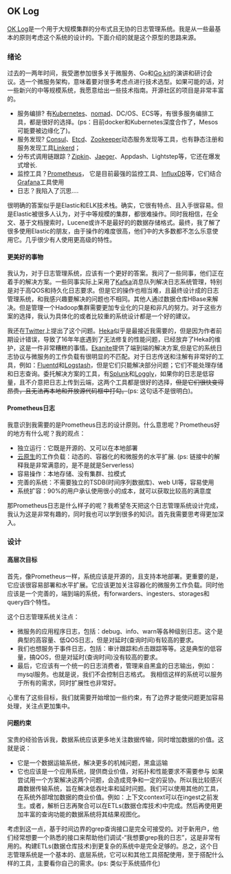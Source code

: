 ## OK Log
[OK Log](https://github.com/oklog/oklog)是一个用于大规模集群的分布式且无协的日志管理系统。我是从一些最基本的原则考虑这个系统的设计的。下面介绍的就是这个原型的思路来源。

### 绪论
过去的一两年时间，我受邀参加很多关于微服务、Go和[Go kit](https://github.com/go-kit/kit)的演讲和研讨会议。选一个微服务架构，意味着要对很多考虑点进行技术选型。如果可能的话，对一些新兴的中等规模系统，我愿意给出一些技术指南。开源社区的项目是非常丰富的。
* 服务编排? 有[Kubernetes](https://github.com/kubernetes/kubernetes)、[nomad](https://github.com/hashicorp/nomad)、DC/OS、ECS等，有很多服务编排工具，都是很好的选择。(ps：目前docker和Kubernetes深度合作了，Mesos可能要被边缘化了)。
* 服务发现? [Consul](https://github.com/hashicorp/consul)、[Etcd](https://github.com/coreos/etcd)、[Zookeeper](http://zookeeper.apache.org/)动态服务发现等工具，也有静态注册和服务发现工具[Linkerd](https://linkerd.io/)；
* 分布式调用链跟踪？[Zipkin](https://github.com/openzipkin/zipkin)、[Jaeger](https://github.com/jaegertracing/jaeger)、Appdash、Lightstep等，它还在爆发式增长.
* 监控工具？[Prometheus](https://github.com/prometheus/prometheus)， 它是目前最强的监控工具、[InfluxDB](https://github.com/influxdata/influxdb)等，它们结合[Grafana](https://grafana.com/)工具使用
* 日志？我陷入了沉思....

很明确的答案似乎是Elastic和ELK技术栈。确实，它很有特点、且入手很容易。但是Elastic被很多人认为，对于中等规模的集群，都很难操作。同时我相信，在全文、基于文档搜索时，Lucene或许不是最好的的数据存储格式。最终，我了解了很多使用Elastic的朋友，由于操作的难度很高，他们中的大多数都不怎么乐意使用它。几乎很少有人使用更高级的特性。

#### 更美好的事物
我认为，对于日志管理系统，应该有一个更好的答案。我问了一些同事，他们正在着手的解决方案。一些同事实际上采用了[Kafka](https://kafka.apache.org/)消息队列解决日志系统管理，特别是对于高QOS和持久化日志要求。但是它的操作也相当难，且最终设计成的日志管理系统，和我感兴趣要解决的问题也不相同。其他人通过数据仓库HBase来解决。但是管理一个Hadoop集群需要更加专业化的只是和非凡的努力。对于这些方案的选择，我认为具体化的或者比较重的系统设计都是一个好的建议。

我还在[Twitter](https://twitter.com/peterbourgon/status/797256574242680832)上提出了这个问题。[Heka](https://github.com/mozilla-services/heka)似乎是最接近我需要的，但是因为作者前期设计错误，导致了16年年底遇到了无法修复的性能问题，已经放弃了Heka的维护，这是一件非常糟糕的事情。[Ekanite](https://github.com/ekanite/ekanite)提供了端到端的解决方案,但是它的系统日志协议与微服务的工作负载有很明显的不匹配。对于日志传送和注解有非常好的工具，例如：[Fluentd](https://github.com/fluent/fluentd)和[Logstash](https://github.com/elastic/logstash)，但是它们只能解决部分问题；它们不能处理存储和日志查询。委托解决方案的工具，有[Splunk](https://www.splunk.com/)和[Loggly](https://www.loggly.com/)，如果你的日志是低容量，且不介意把日志上传到云端，这两个工具都是很好的选择，~~但是它们很快变得昂贵，且无法再本地和开放源代码框中打勾。~~(ps: 这句话不是很明白)。

#### Prometheus日志
我意识到我需要的是Prometheus日志的设计原则。什么意思呢？Prometheus好的地方有什么呢？我的观点：
* 独立运行：它既是开源的、又可以在本地部署
* [云原生](http://dockone.io/article/591)的工作负载：动态的、容器化的和微服务的水平扩展. (ps: 链接中的解释我是非常满意的，是不是就是Serverless)
* 容易操作：本地存储、没有集群、拉模式
* 完善的系统：不需要独立的TSDB(时间序列数据库)、web UI等，容易使用
* 系统扩容：90%的用户承认使用很小的成本，就可以获取比较高的满意度

那Prometheus日志是什么样子的呢？我希望冬天把这个日志管理系统设计完成，我认为这是非常有趣的，同时我也可以学到很多的知识。首先我需要思考得更加深入。

### 设计
#### 高层次目标
首先，像Prometheus一样，系统应该是开源的，且支持本地部署。更重要的是，它应该很容易部署和水平扩展。它应该更加关注容器化的微服务工作负载。同时他应该是一个完善的，端到端的系统，有forwarders、ingesters、storages和query四个特性。

这个日志管理系统关注点：
* 微服务的应用程序日志，包括：debug、info、warn等各种级别日志。这个是典型的高容量、低QOS日志，但是对延时(查询时间)有较高的要求。
* 我们也想服务于事件日志，包括：审计跟踪和点击跟踪等等。这是典型的低容量，搞QOS，但是对延时(查询时间)没有较高的要求。
* 最后，它应该有一个统一的日志消费者，管理来自黑盒的日志输出，例如：mysql服务。也就是说，我们不会控制日志格式。
我相信这样的系统可以服务于所有的需求，同时扩展性也非常好。

心里有了这些目标，我们就需要开始增加一些约束，有了边界才能使问题更加容易处理，关注点更加集中。

#### 问题约束
宝贵的经验告诉我，数据系统应该更多地关注数据传输，同时增加数据的价值。这就是说：
* 它是一个数据运输系统，解决更多的机械问题，黑盒运输
* 它也应该是一个应用系统，提供商业价值，对拓扑和性能要求不需要参与
如果尝试用一个方案解决这两个问题，会造成竞争和一定的妥协。所以我比较感兴趣数据传输系统，旨在解决低吞吐率和延时问题。我们可以使用其他的工具，在系统外部增加数据的商业价值。例如：上下文context可以在ingest之前发生。或者，解析日志再聚合可以在ETLs(数据仓库技术)中完成。然后再使用更加丰富的查询功能的数据系统将其结果视图化。

考虑到这一点，基于时间边界的grep查询接口是完全可接受的。对于新用户，他们经常想要一个熟悉的接口来帮助他们调试-“我想要grep我的日志”，这是非常有用的。构建ETLs(数据仓库技术)到更复杂的系统中是完全足够的。总之，这个日志管理系统是一个基本的、底层系统，它可以和其他工具搭配使用，至于搭配什么样的工具，主要看你自己的需求。(ps: 类似于系统插件化)


